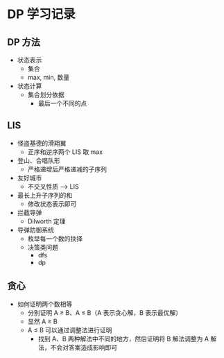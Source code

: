 # DP 学习记录

## DP 方法
- 状态表示
  - 集合
  - max, min, 数量
- 状态计算
  - 集合划分依据
    - 最后一个不同的点

## LIS
- 怪盗基德的滑翔翼
  - 正序和逆序两个 LIS 取 max
- 登山、合唱队形
  - 严格递增后严格递减的子序列
- 友好城市
  - 不交叉性质 --> LIS
- 最长上升子序列的和
  - 修改状态表示即可
- 拦截导弹
  - Dilworth 定理  
- 导弹防御系统
  - 枚举每一个数的抉择
  - 决策类问题
    - dfs
    - dp

## 贪心
- 如何证明两个数相等
  - 分别证明 A ≥ B、A ≤ B（A 表示贪心解，B 表示最优解）
  - 显然 A ≥ B
  - A ≤ B 可以通过调整法进行证明
    - 找到 A、B 两种解法中不同的地方，然后证明将 B 解法调整为 A 解法，不会对答案造成影响即可
